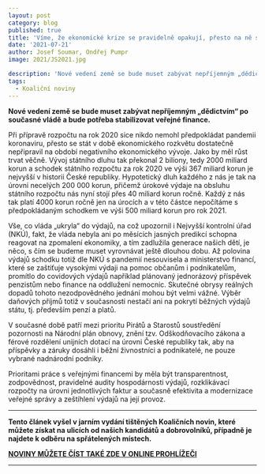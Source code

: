 ```yaml
---
layout: post
category: blog
published: true
title: 'Víme, že ekonomické krize se pravidelně opakují, přesto na ně stát není připraven'
date: '2021-07-21'
author: Josef Soumar, Ondřej Pumpr
image: 2021/JS2021.jpg

description: 'Nové vedení země se bude muset zabývat nepříjemným „dědictvím“ po současné vládě a bude potřeba stabilizovat veřejné finance.'
tags:
  - Koaliční noviny
---
```

**Nové vedení země se bude muset zabývat nepříjemným „dědictvím“ po současné vládě a bude potřeba stabilizovat veřejné finance.** 

Při přípravě rozpočtu na rok 2020 sice nikdo nemohl předpokládat pandemii koronaviru, přesto se stát v době ekonomického
rozkvětu dostatečně nepřipravil na období negativního ekonomického vývoje. Jako by měl růst trvat věčně. Vývoj
státního dluhu tak překonal 2 biliony, tedy 2000 miliard korun a schodek státního
rozpočtu za rok 2020 ve výši 367 miliard korun je nejvyšší v historii České republiky.
Hypotetický dluh každého z nás je tak na úrovni necelých 200 000 korun, přičemž
úrokové výdaje na obsluhu státního rozpočtu nás nyní stojí přes 40 miliard
korun ročně. Každý z nás tak platí 4000 korun ročně jen na úrocích a v této částce
nepočítáme s předpokládaným schodkem ve výši 500 miliard korun pro rok 2021.

Vše, co vláda „ukryla“ do výdajů, na což upozornil i Nejvyšší kontrolní úřad (NKÚ),
fakt, že vláda nebyla ani po měsících jasných predikcí schopna reagovat na
zpomalení ekonomiky, a tím zadlužila generace našich dětí, je něco, s čím se
budeme muset vyrovnávat ještě dlouhou dobu. Až polovina výdajů schodku
totiž dle NKÚ s pandemií nesouvisela a ministerstvo financí, které se zaštiťuje
vysokými výdaji na pomoc občanům i podnikatelům, promítlo do covidových
výdajů například plánovaný jednorázový příspěvek penzistům nebo finance na
oddlužení nemocnic. Skutečné obrysy reálných dopadů tohoto nezodpovědného jednání mohou být velmi vážné. Výběr daňových
příjmů totiž v současnosti nestačí ani na pokrytí běžných výdajů státu, tj.
především penzí a platů.

V současné době patří mezi prioritu Pirátů a Starostů soustředění pozornosti
na Národní plán obnovy, znění tzv. Odškodňovacího
zákona a férové rozdělení unijních dotací na úrovni České republiky
tak, aby na příspěvky a záruky dosáhli i běžní živnostníci a podnikatelé, ne pouze
vybrané nadnárodní podniky.

Prioritami práce s veřejnými financemi by měla být transparentnost, zodpovědnost,
pravidelné audity hospodárnosti výdajů, rozklikávací rozpočty na úrovni
jednotlivých faktur a současně efektivita a modernizace veřejné správy a zeštíhlení
výdajů na její provoz.

---

**Tento článek vyšel v jarním vydání tištěných Koaličních novin, které můžete získat na ulicích od našich kandidátů a dobrovolníků, případně je najdete k odběru na spřátelených místech.**

**[NOVINY MŮŽETE ČÍST TAKÉ ZDE V ONLINE PROHLÍŽEČI](https://jihocesky.pirati.cz/piratske-listy/2021-jck-pas-listy/#plisty/page1)**

---